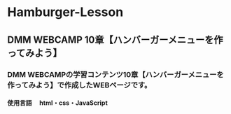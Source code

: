 # Hamburger-Lesson
## DMM WEBCAMP 10章【ハンバーガーメニューを作ってみよう】
### DMM WEBCAMPの学習コンテンツ10章【ハンバーガーメニューを作ってみよう】で作成したWEBページです。
#### 使用言語 　html・css・JavaScript